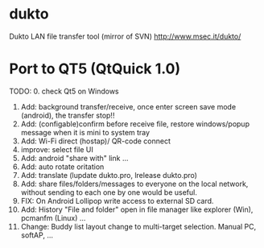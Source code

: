 # dukto
Dukto LAN file transfer tool (mirror of SVN) http://www.msec.it/dukto/

# Port to QT5 (QtQuick 1.0)

TODO:
 0. check Qt5 on Windows
 1. Add: background transfer/receive, once enter screen save mode (android), the transfer stop!!
 2. Add: (configable)confirm before receive file, restore windows/popup message when it is mini to system tray
 3. Add: Wi-Fi direct (hostap)/ QR-code connect
 4. improve: select file UI 
 5. Add: android "share with" link ...
 6. Add: auto rotate oritation
 7. Add: translate (lupdate dukto.pro, lrelease dukto.pro)
 8. Add: share files/folders/messages to everyone on the local network, without sending to each one by one would be useful.
 9. FIX: On Android Lollipop write access to external SD card.
 10. Add: History "File and folder" open in file manager like explorer (Win), pcmanfm (Linux) ...
 11. Change: Buddy list layout change to multi-target selection. Manual PC, softAP, ...
